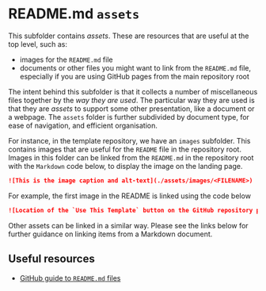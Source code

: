 # README.md `assets`

This subfolder contains _assets_. These are resources that are useful at the top level, such as:

- images for the `README.md` file
- documents or other files you might want to link from the `README.md` file, especially if you are using GitHub pages from the main repository root

The intent behind this subfolder is that it collects a number of miscellaneous files together by the _way they are used_. The particular way they are used is that they are _assets_ to support some other presentation, like a document or a webpage. The `assets` folder is further subdivided by document type, for ease of navigation, and efficient organisation.

For instance, in the template repository, we have an `images` subfolder. This contains images that are useful for the `README` file in the repository root. Images in this folder can be linked from the `README.md` in the repository root with the `Markdown` code below, to display the image on the landing page.

```markdown
![This is the image caption and alt-text](./assets/images/<FILENAME>)
```

For example, the first image in the README is linked using the code below

```markdown
![Location of the `Use This Template` button on the GitHub repository page](./assets/images/use_this_template_button.png)
```

Other assets can be linked in a similar way. Please see the links below for further guidance on linking items from a Markdown document.

## Useful resources

- [GitHub guide to `README.md` files](https://docs.github.com/en/repositories/managing-your-repositorys-settings-and-features/customizing-your-repository/about-readmes)
